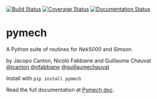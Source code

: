[![Build Status](https://travis-ci.org/jcanton/pymech.svg?branch=master)](https://travis-ci.org/jcanton/pymech/builds)
[![Coverage Status](https://coveralls.io/repos/github/jcanton/pymech/badge.png?branch=master)](https://coveralls.io/github/jcanton/pymech?branch=master)
[![Documentation Status](https://readthedocs.org/projects/pymech/badge/?version=latest)](http://pymech.readthedocs.org/en/latest/?badge=latest)

# pymech

A Python suite of routines for *Nek5000* and *Simson*.

by Jacopo Canton, Nicolò Fabbiane and Guillaume Chauvat<br>
[@jcanton](https://github.com/jcanton)
[@nfabbiane](https://github.com/nfabbiane)
[@guillaumechauvat](https://github.com/guillaumechauvat)

Install with `pip install pymech`

Read the full documentation at [Pymech doc](http://pymech.readthedocs.io).
